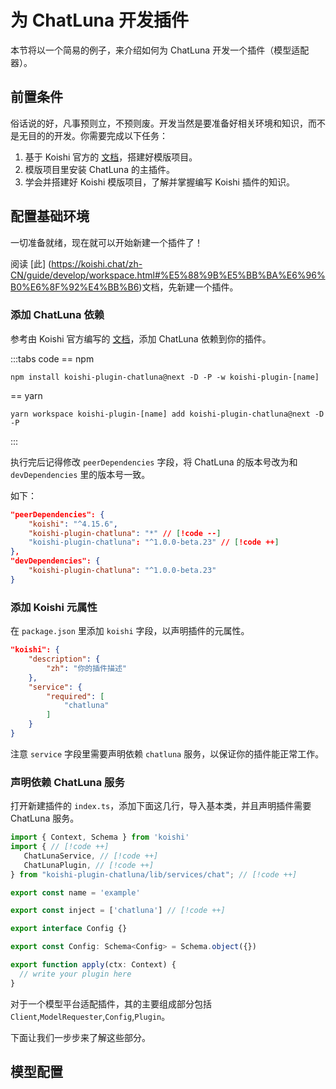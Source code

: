 # 为 ChatLuna 开发插件

本节将以一个简易的例子，来介绍如何为 ChatLuna 开发一个插件（模型适配器）。

## 前置条件

俗话说的好，凡事预则立，不预则废。开发当然是要准备好相关环境和知识，而不是无目的的开发。你需要完成以下任务：

1. 基于 Koishi 官方的 [文档](https://koishi.chat/zh-CN/guide/develop/setup.html)，搭建好模版项目。
2. 模版项目里安装 ChatLuna 的主插件。
3. 学会并搭建好 Koishi 模版项目，了解并掌握编写 Koishi 插件的知识。

## 配置基础环境

一切准备就绪，现在就可以开始新建一个插件了！

阅读 [此] (https://koishi.chat/zh-CN/guide/develop/workspace.html#%E5%88%9B%E5%BB%BA%E6%96%B0%E6%8F%92%E4%BB%B6)文档，先新建一个插件。

### 添加 ChatLuna 依赖

参考由 Koishi 官方编写的 [文档](https://koishi.chat/zh-CN/guide/develop/workspace.html#%E6%B7%BB%E5%8A%A0%E4%BE%9D%E8%B5%96)，添加 ChatLuna 依赖到你的插件。

:::tabs code
== npm

```shell
npm install koishi-plugin-chatluna@next -D -P -w koishi-plugin-[name]
```

== yarn

```shell
yarn workspace koishi-plugin-[name] add koishi-plugin-chatluna@next -D -P
```

:::

执行完后记得修改 `peerDependencies` 字段，将 ChatLuna 的版本号改为和 `devDependencies` 里的版本号一致。

如下：

```json
"peerDependencies": {
    "koishi": "^4.15.6",
    "koishi-plugin-chatluna": "*" // [!code --]
    "koishi-plugin-chatluna": "^1.0.0-beta.23" // [!code ++]
},
"devDependencies": {
    "koishi-plugin-chatluna": "^1.0.0-beta.23"
}
```

### 添加 Koishi 元属性

在 `package.json` 里添加 `koishi` 字段，以声明插件的元属性。

```json
"koishi": {
    "description": {
        "zh": "你的插件描述"
    },
    "service": {
        "required": [
            "chatluna"
        ]
    }
}
```

注意 `service` 字段里需要声明依赖 `chatluna` 服务，以保证你的插件能正常工作。

### 声明依赖 ChatLuna 服务

打开新建插件的 `index.ts`，添加下面这几行，导入基本类，并且声明插件需要 ChatLuna 服务。

```ts
import { Context, Schema } from 'koishi'
import { // [!code ++]
   ChatLunaService, // [!code ++]
   ChatLunaPlugin, // [!code ++]
} from "koishi-plugin-chatluna/lib/services/chat"; // [!code ++]

export const name = 'example' 

export const inject = ['chatluna'] // [!code ++]

export interface Config {}

export const Config: Schema<Config> = Schema.object({})

export function apply(ctx: Context) {
  // write your plugin here
}

```

对于一个模型平台适配插件，其的主要组成部分包括 `Client`,`ModelRequester`,`Config`,`Plugin`。


下面让我们一步步来了解这些部分。

## 模型配置